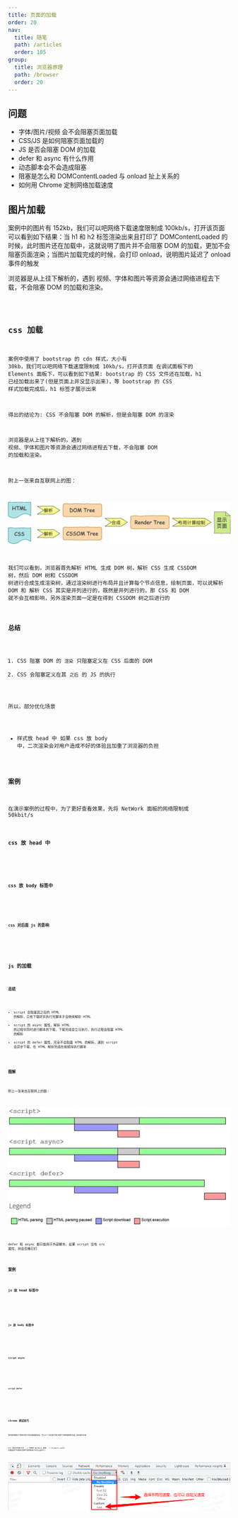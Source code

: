 ```yaml
---
title: 页面的加载
order: 20
nav:
  title: 随笔
  path: /articles
  order: 105
group:
  title: 浏览器原理
  path: /browser
  order: 20
---
```


## 问题

- 字体/图片/视频 会不会阻塞页面加载
- CSS/JS 是如何阻塞页面加载的
- JS 是否会阻塞 DOM 的加载
- defer 和 async 有什么作用
- 动态脚本会不会造成阻塞
- 阻塞是怎么和 DOMContentLoaded 与 onload 扯上关系的
- 如何用 Chrome 定制网络加载速度

## 图片加载

案例中的图片有 152kb，我们可以吧网络下载速度限制成 100kb/s，打开该页面
可以看到如下结果：当 h1 和 h2 标签渲染出来且打印了 DOMContentLoaded 的时候，此时图片还在加载中，这就说明了图片并不会阻塞 DOM 的加载，更加不会阻塞页面渲染；当图片加载完成的时候，会打印 onload，说明图片延迟了 onload 事件的触发

浏览器是从上往下解析的，遇到 视频、字体和图片等资源会通过网络进程去下载，不会阻塞 DOM 的加载和渲染。

<code src="./demo/image-loader.tsx" />

## css 加载

案例中使用了 bootstrap 的 cdn 样式，大小有 30kb，我们可以吧网络下载速度限制成 10kb/s，打开该页面
在调试面板下的 Elements 面板下，可以看到如下结果: bootstrap 的 CSS 文件还在加载，h1 已经加载出来了(但是页面上并没显示出来)，等 bootstrap 的 CSS 样式加载完成后，h1 标签才展示出来

得出的结论为: CSS 不会阻塞 DOM 的解析，但是会阻塞 DOM 的渲染

浏览器是从上往下解析的，遇到 视频、字体和图片等资源会通过网络进程去下载，不会阻塞 DOM 的加载和渲染。

附上一张来自互联网上的图：

![script loader](./assets/render-flower.png)

我们可以看到，浏览器首先解析 HTML 生成 DOM 树，解析 CSS 生成 CSSDOM 树，然后 DOM 树和 CSSDOM 树进行合成生成渲染树，通过渲染树进行布局并且计算每个节点信息，绘制页面，可以说解析 DOM 和 解析 CSS 其实是并列进行的，既然是并列进行的，那 CSS 和 DOM 就不会互相影响，另外渲染页面一定是在得到 CSSDOM 树之后进行的

### 总结

1. CSS 阻塞 DOM 的 `渲染` 只阻塞定义在 CSS 后面的 DOM
2. CSS 会阻塞定义在其 `之后` 的 JS 的执行

所以，部分优化场景

- 样式放 head 中
  如果 css 放 body 中，二次渲染会对用户造成不好的体验且加重了浏览器的负担

### 案例

在演示案例的过程中，为了更好查看效果，先将 NetWork 面板的网络限制成 50kbit/s

#### css 放 head 中

<code src="./demo/css-loader-head.tsx" />

#### css 放 body 标签中

<code src="./demo/css-loader-body.tsx" />

#### css 对后面 js 的影响

<code src="./demo/css-effect-js.tsx" />

## js 的加载

### 总结

- script 会阻塞其之后的 HTML 的解析，只有下载好并执行完脚本才会继续解析 HTML
- script 的 async 属性，解析 HTML 的过程中同时进行脚本的下载，下载完成会立马执行，执行过程会阻塞 HTML 的解析
- script 的 defer 属性，完全不会阻塞 HTML 的解析，遇到 script 会异步下载，在 HTML 解析完成在按顺序执行脚本

### 图解

附上一张来自互联网上的图：

![script loader](./assets/browser-loader-script-loader.jpg)

defer 和 async 都只能用于外部脚本，如果 script 没有 src 属性，则会忽略它们

### 案例

#### js 放 head 标签中

<code src="./demo/js-loader-head.tsx" />

#### js 放 body 标签中

<code src="./demo/js-loader-body.tsx" />

#### script async

<code src="./demo/js-loader-async.tsx" />

#### script defer

<code src="./demo/js-loader-defer.tsx" />

## chrome 调试技巧

有时候想模拟下弱网环境下的加载看看效果，怎么办？浏览器为我们提供了网络限制的功能,具体操作步骤

F12 调出开发者工具 --> 切换到 NetWork 面板 --> Disable cache 后面选择下拉框去切换不同的网速(也可以自定义)

![limit network](./assets/browser-loader-limit-network.jpg)
